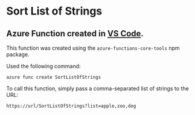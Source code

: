 # Sort List of Strings

## Azure Function created in [VS Code](http://code.visualstudio.com).

This function was created using the `azure-functions-core-tools` npm package.

Used the following command:

```
azure func create SortListOfStrings
```

To call this function, simply pass a comma-separated list of strings to the URL:

```
https://url/SortListOfStrings?list=apple,zoo,dog
```
